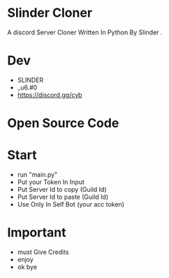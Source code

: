 # Slinder Cloner
A discord Server Cloner Written In Python By Slinder .

# Dev
- SLINDER 
- _u6.#0
- https://discord.gg/cyb

# Open Source Code

# Start
- run "main.py"
- Put your Token In Input 
- Put Server Id to copy (Guild Id)
- Put Server Id to paste (Guild Id)
- Use Only In Self Bot (your acc token)

# Important 
- must Give Credits 
- enjoy 
- ok bye 
